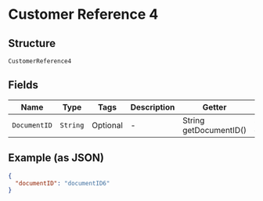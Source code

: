 
# Customer Reference 4

## Structure

`CustomerReference4`

## Fields

| Name | Type | Tags | Description | Getter | Setter |
|  --- | --- | --- | --- | --- | --- |
| `DocumentID` | `String` | Optional | - | String getDocumentID() | setDocumentID(String documentID) |

## Example (as JSON)

```json
{
  "documentID": "documentID6"
}
```

